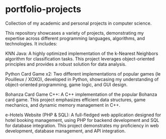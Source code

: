 # portfolio-projects
Collection of my academic and personal projects in computer science.

This repository showcases a variety of projects, demonstrating my expertise across different programming languages, algorithms, and technologies. It includes:

KNN Java: A highly optimized implementation of the k-Nearest Neighbors algorithm for classification tasks. This project leverages object-oriented principles and provides a robust solution for data analysis.

Python Card Game x2: Two different implementations of popular games (le Pouilleux / XOXO), developed in Python, showcasing my understanding of object-oriented programming, game logic, and GUI design.

Bohanza Card Game C++: A C++ implementation of the popular Bohanza card game. This project emphasizes efficient data structures, game mechanics, and dynamic memory management in C++.

e-Hotels Website (PHP & SQL): A full-fledged web application designed for hotel booking management, using PHP for backend development and SQL for database integration. This project demonstrates my proficiency in web development, database management, and API integration.
